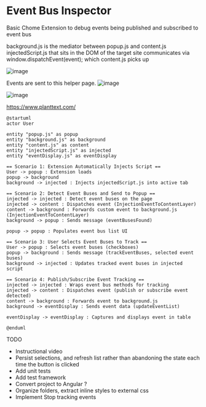 # Event Bus Inspector
Basic Chome Extension to debug events being published and subscribed to event bus

background.js is the mediator between popup.js and content.js
injectedScript.js that sits in the DOM of the target site communicates via window.dispatchEvent(event); which content.js picks up

![image](https://github.com/user-attachments/assets/ff40ac70-348f-48e8-909e-371888827d9f)


Events are sent to this helper page. 
![image](https://github.com/user-attachments/assets/b971adf9-be53-4991-97cb-d751baad96b0)

![image](https://github.com/user-attachments/assets/4ccb0266-5f7e-410b-8c2c-5e6a61fb82b2)



https://www.planttext.com/

```
@startuml
actor User

entity "popup.js" as popup
entity "background.js" as background
entity "content.js" as content
entity "injectedScript.js" as injected
entity "eventDisplay.js" as eventDisplay

== Scenario 1: Extension Automatically Injects Script ==
User -> popup : Extension loads
popup -> background
background -> injected : Injects injectedScript.js into active tab

== Scenario 2: Detect Event Buses and Send to Popup ==
injected -> injected : Detect event buses on the page
injected -> content : Dispatches event (InjectionEventToContentLayer)
content -> background : Forwards custom event to background.js (InjectionEventToContentLayer)
background -> popup : Sends message (eventBusesFound)

popup -> popup : Populates event bus list UI

== Scenario 3: User Selects Event Buses to Track ==
User -> popup : Selects event buses (checkboxes)
popup -> background : Sends message (trackEventBuses, selected event buses)
background -> injected : Updates tracked event buses in injected script

== Scenario 4: Publish/Subscribe Event Tracking ==
injected -> injected : Wraps event bus methods for tracking
injected -> content : Dispatches event (publish or subscribe event detected)
content -> background : Forwards event to background.js
background -> eventDisplay : Sends event data (updateEventList)

eventDisplay -> eventDisplay : Captures and displays event in table

@enduml
```



TODO
- Instructional video
- Persist selections, and refresh list rather than abandoning the state each time the button is clicked
- Add unit tests
- Add test framework
- Convert project to Angular ?
- Organize folders, extract inline styles to external css
- Implement Stop tracking events




